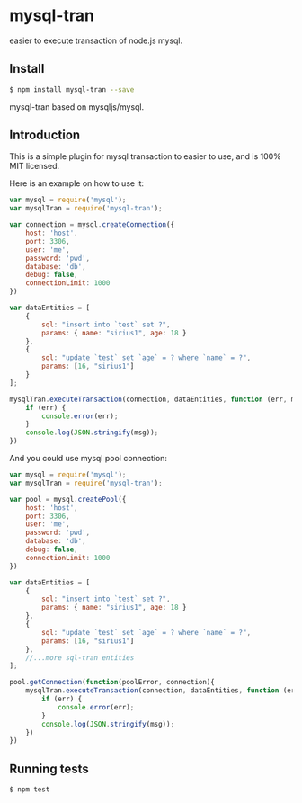 # mysql-tran

easier to execute transaction of node.js mysql.

## Install
```sh
$ npm install mysql-tran --save
```
mysql-tran based on mysqljs/mysql.

## Introduction

This is a simple plugin for mysql transaction to easier to use, and is 100% MIT licensed.

Here is an example on how to use it:
```js
var mysql = require('mysql');
var mysqlTran = require('mysql-tran');

var connection = mysql.createConnection({
    host: 'host',
    port: 3306,
    user: 'me',
    password: 'pwd',
    database: 'db',
    debug: false,
    connectionLimit: 1000
})

var dataEntities = [
    {
        sql: "insert into `test` set ?",
        params: { name: "sirius1", age: 18 }
    },
    {
        sql: "update `test` set `age` = ? where `name` = ?",
        params: [16, "sirius1"]
    }
];

mysqlTran.executeTransaction(connection, dataEntities, function (err, msg) {
    if (err) {
        console.error(err);
    }
    console.log(JSON.stringify(msg));
})
```

And you could use mysql pool connection:
```js
var mysql = require('mysql');
var mysqlTran = require('mysql-tran');

var pool = mysql.createPool({
    host: 'host',
    port: 3306,
    user: 'me',
    password: 'pwd',
    database: 'db',
    debug: false,
    connectionLimit: 1000
})

var dataEntities = [
    {
        sql: "insert into `test` set ?",
        params: { name: "sirius1", age: 18 }
    },
    {
        sql: "update `test` set `age` = ? where `name` = ?",
        params: [16, "sirius1"]
    },
    //...more sql-tran entities
];

pool.getConnection(function(poolError, connection){
    mysqlTran.executeTransaction(connection, dataEntities, function (err, msg) {
        if (err) {
            console.error(err);
        }
        console.log(JSON.stringify(msg));
    })
})
```
## Running tests
```sh
$ npm test
```